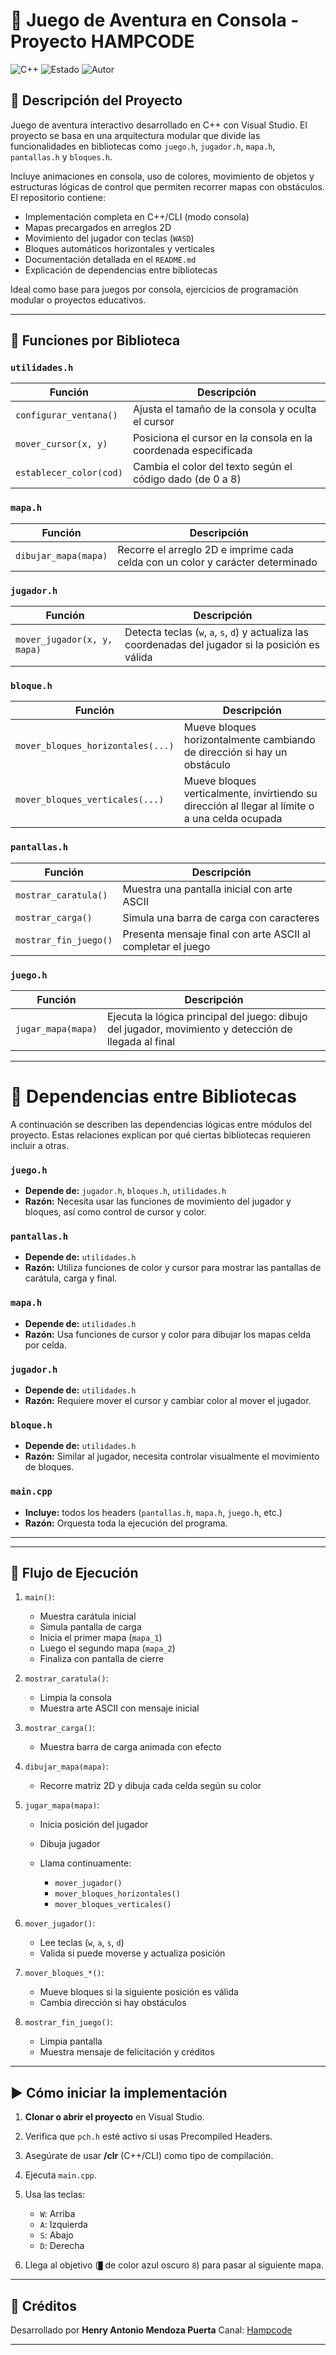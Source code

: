 # 🎩 Juego de Aventura en Consola - Proyecto HAMPCODE

![C++](https://img.shields.io/badge/C%2B%2B-Visual%20C%2B%2B-blue)
![Estado](https://img.shields.io/badge/Estado-Activo-brightgreen)
![Autor](https://img.shields.io/badge/Autor-HAMP-orange)

## 🎯 Descripción del Proyecto

Juego de aventura interactivo desarrollado en C++ con Visual Studio. El proyecto se basa en una arquitectura modular que divide las funcionalidades en bibliotecas como `juego.h`, `jugador.h`, `mapa.h`, `pantallas.h` y `bloques.h`.

Incluye animaciones en consola, uso de colores, movimiento de objetos y estructuras lógicas de control que permiten recorrer mapas con obstáculos. El repositorio contiene:

* Implementación completa en C++/CLI (modo consola)
* Mapas precargados en arreglos 2D
* Movimiento del jugador con teclas (`WASD`)
* Bloques automáticos horizontales y verticales
* Documentación detallada en el `README.md`
* Explicación de dependencias entre bibliotecas

Ideal como base para juegos por consola, ejercicios de programación modular o proyectos educativos.


---

## 🔧 Funciones por Biblioteca

### `utilidades.h`

| Función                 | Descripción                                                     |
| ----------------------- | --------------------------------------------------------------- |
| `configurar_ventana()`  | Ajusta el tamaño de la consola y oculta el cursor               |
| `mover_cursor(x, y)`    | Posiciona el cursor en la consola en la coordenada especificada |
| `establecer_color(cod)` | Cambia el color del texto según el código dado (de 0 a 8)       |

### `mapa.h`

| Función              | Descripción                                                                    |
| -------------------- | ------------------------------------------------------------------------------ |
| `dibujar_mapa(mapa)` | Recorre el arreglo 2D e imprime cada celda con un color y carácter determinado |

### `jugador.h`

| Función                     | Descripción                                                                                          |
| --------------------------- | ---------------------------------------------------------------------------------------------------- |
| `mover_jugador(x, y, mapa)` | Detecta teclas (`w`, `a`, `s`, `d`) y actualiza las coordenadas del jugador si la posición es válida |

### `bloque.h`

| Función                           | Descripción                                                                                     |
| --------------------------------- | ----------------------------------------------------------------------------------------------- |
| `mover_bloques_horizontales(...)` | Mueve bloques horizontalmente cambiando de dirección si hay un obstáculo                        |
| `mover_bloques_verticales(...)`   | Mueve bloques verticalmente, invirtiendo su dirección al llegar al límite o a una celda ocupada |

### `pantallas.h`

| Función               | Descripción                                                 |
| --------------------- | ----------------------------------------------------------- |
| `mostrar_caratula()`  | Muestra una pantalla inicial con arte ASCII                 |
| `mostrar_carga()`     | Simula una barra de carga con caracteres                    |
| `mostrar_fin_juego()` | Presenta mensaje final con arte ASCII al completar el juego |

### `juego.h`

| Función            | Descripción                                                                                           |
| ------------------ | ----------------------------------------------------------------------------------------------------- |
| `jugar_mapa(mapa)` | Ejecuta la lógica principal del juego: dibujo del jugador, movimiento y detección de llegada al final |

---
# 🔗 Dependencias entre Bibliotecas

A continuación se describen las dependencias lógicas entre módulos del proyecto. Estas relaciones explican por qué ciertas bibliotecas requieren incluir a otras.

### `juego.h`

* **Depende de:** `jugador.h`, `bloques.h`, `utilidades.h`
* **Razón:** Necesita usar las funciones de movimiento del jugador y bloques, así como control de cursor y color.

### `pantallas.h`

* **Depende de:** `utilidades.h`
* **Razón:** Utiliza funciones de color y cursor para mostrar las pantallas de carátula, carga y final.

### `mapa.h`

* **Depende de:** `utilidades.h`
* **Razón:** Usa funciones de cursor y color para dibujar los mapas celda por celda.

### `jugador.h`

* **Depende de:** `utilidades.h`
* **Razón:** Requiere mover el cursor y cambiar color al mover el jugador.

### `bloque.h`

* **Depende de:** `utilidades.h`
* **Razón:** Similar al jugador, necesita controlar visualmente el movimiento de bloques.

### `main.cpp`

* **Incluye:** todos los headers (`pantallas.h`, `mapa.h`, `juego.h`, etc.)
* **Razón:** Orquesta toda la ejecución del programa.

---

---

## 📜 Flujo de Ejecución

1. `main()`:

   * Muestra carátula inicial
   * Simula pantalla de carga
   * Inicia el primer mapa (`mapa_1`)
   * Luego el segundo mapa (`mapa_2`)
   * Finaliza con pantalla de cierre

2. `mostrar_caratula()`:

   * Limpia la consola
   * Muestra arte ASCII con mensaje inicial

3. `mostrar_carga()`:

   * Muestra barra de carga animada con efecto

4. `dibujar_mapa(mapa)`:

   * Recorre matriz 2D y dibuja cada celda según su color

5. `jugar_mapa(mapa)`:

   * Inicia posición del jugador
   * Dibuja jugador
   * Llama continuamente:

     * `mover_jugador()`
     * `mover_bloques_horizontales()`
     * `mover_bloques_verticales()`

6. `mover_jugador()`:

   * Lee teclas (`w`, `a`, `s`, `d`)
   * Valida si puede moverse y actualiza posición

7. `mover_bloques_*()`:

   * Mueve bloques si la siguiente posición es válida
   * Cambia dirección si hay obstáculos

8. `mostrar_fin_juego()`:

   * Limpia pantalla
   * Muestra mensaje de felicitación y créditos

---

## ▶️ Cómo iniciar la implementación

1. **Clonar o abrir el proyecto** en Visual Studio.
2. Verifica que `pch.h` esté activo si usas Precompiled Headers.
3. Asegúrate de usar **/clr** (C++/CLI) como tipo de compilación.
4. Ejecuta `main.cpp`.
5. Usa las teclas:

   * `W`: Arriba
   * `A`: Izquierda
   * `S`: Abajo
   * `D`: Derecha
6. Llega al objetivo (`█` de color azul oscuro `8`) para pasar al siguiente mapa.

---

## 🚀 Créditos

Desarrollado por **Henry Antonio Mendoza Puerta**
Canal: [Hampcode](https://www.youtube.com/@hampcode)

---
